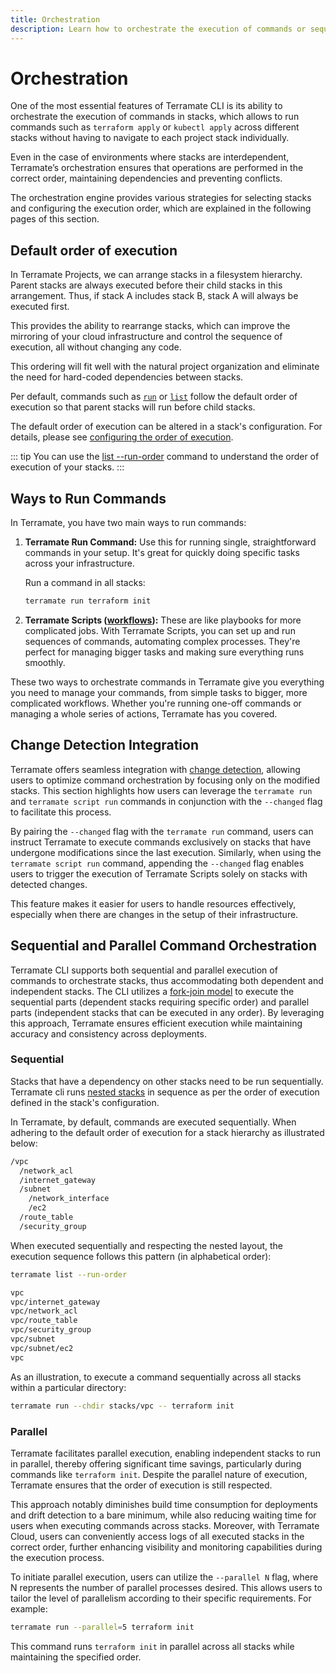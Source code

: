 ```yaml
---
title: Orchestration
description: Learn how to orchestrate the execution of commands or sequences of commands in stacks using the orchestration in Terramate.
---
```


# Orchestration

One of the most essential features of Terramate CLI is its ability to orchestrate the execution of commands in stacks, which allows to run commands such as `terraform apply` or `kubectl apply` across different stacks without having to navigate to each project stack individually.

Even in the case of environments where stacks are interdependent, Terramate’s orchestration ensures that operations are performed in the correct order, maintaining dependencies and preventing conflicts.

The orchestration engine provides various strategies for selecting stacks and configuring the execution order, which are explained in the following pages of this section.

## Default order of execution

In Terramate Projects, we can arrange stacks in a filesystem hierarchy. Parent stacks are always executed before their
child stacks in this arrangement. Thus, if stack A includes stack B, stack A will always be executed first.

This provides the ability to rearrange stacks, which can improve the mirroring of your cloud infrastructure and control
the sequence of execution, all without changing any code.

This ordering will fit well with the natural project organization and eliminate
the need for hard-coded dependencies between stacks.

Per default, commands such as [`run`](../cmdline/run.md) or [`list`](../cmdline/list.md) follow the default order of execution
so that parent stacks will run before child stacks.

The default order of execution can be altered in a stack's configuration. For details, please see
[configuring the order of execution](../stacks/configuration.md#configuring-the-order-of-execution).

::: tip
You can use the [list --run-order](../cmdline/list.md)
command to understand the order of execution of your stacks.
:::

## Ways to Run Commands

In Terramate, you have two main ways to run commands:

1. **Terramate Run Command:**
   Use this for running single, straightforward commands in your setup. It's great for quickly doing specific tasks across your infrastructure.

   Run a command in all stacks:
   ```bash
   terramate run terraform init
   ```

2. **Terramate Scripts ([workflows](scripts.md)):**
   These are like playbooks for more complicated jobs. With Terramate Scripts, you can set up and run sequences of commands, automating complex processes. They're perfect for managing bigger tasks and making sure everything runs smoothly.

These two ways to orchestrate commands in Terramate give you everything you need to manage your commands, from simple tasks to bigger, more complicated workflows. Whether you're running one-off commands or managing a whole series of actions, Terramate has you covered.

## Change Detection Integration

Terramate offers seamless integration with [change detection](../change-detection/index.md), allowing users to optimize command orchestration by focusing only on the modified stacks. This section highlights how users can leverage the `terramate run` and `terramate script run` commands in conjunction with the `--changed` flag to facilitate this process.

By pairing the `--changed` flag with the `terramate run` command, users can instruct Terramate to execute commands exclusively on stacks that have undergone modifications since the last execution. Similarly, when using the `terramate script run` command, appending the `--changed` flag enables users to trigger the execution of Terramate Scripts solely on stacks with detected changes.

This feature makes it easier for users to handle resources effectively, especially when there are changes in the setup of their infrastructure.

## Sequential and Parallel Command Orchestration
Terramate CLI supports both sequential and parallel execution of commands to orchestrate stacks, thus accommodating both dependent and independent stacks. The CLI utilizes a [fork-join model](https://en.wikipedia.org/wiki/Fork%E2%80%93join_model) to execute the sequential parts (dependent stacks requiring specific order) and parallel parts (independent stacks that can be executed in any order). By leveraging this approach, Terramate ensures efficient execution while maintaining accuracy and consistency across deployments.

### Sequential
Stacks that have a dependency on other stacks need to be run sequentially.
Terramate cli runs [nested stacks](../stacks/nesting.md) in sequence as per the order of execution defined in the stack's configuration.

In Terramate, by default, commands are executed sequentially. When adhering to the default order of execution for a stack hierarchy as illustrated below:
```sh
/vpc
  /network_acl
  /internet_gateway
  /subnet
    /network_interface
    /ec2
  /route_table
  /security_group
```
When executed sequentially and respecting the nested layout, the execution sequence follows this pattern (in alphabetical order):

```sh
terramate list --run-order

vpc
vpc/internet_gateway
vpc/network_acl
vpc/route_table
vpc/security_group
vpc/subnet
vpc/subnet/ec2
vpc
```
As an illustration, to execute a command sequentially across all stacks within a particular directory:
```bash
terramate run --chdir stacks/vpc -- terraform init
```
### Parallel

Terramate facilitates parallel execution, enabling independent stacks to run in parallel, thereby offering significant time savings, particularly during commands like `terraform init`. Despite the parallel nature of execution, Terramate ensures that the order of execution is still respected.

This approach notably diminishes build time consumption for deployments and drift detection to a bare minimum, while also reducing waiting time for users when executing commands across stacks. Moreover, with Terramate Cloud, users can conveniently access logs of all executed stacks in the correct order, further enhancing visibility and monitoring capabilities during the execution process.

To initiate parallel execution, users can utilize the `--parallel N` flag, where N represents the number of parallel processes desired. This allows users to tailor the level of parallelism according to their specific requirements.
For example:
```bash
terramate run --parallel=5 terraform init
```
This command runs `terraform init` in parallel across all stacks while maintaining the specified order.
